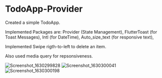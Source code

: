 # TodoApp-Provider
Created a simple TodoApp.

Implemented Packages are:
Provider (State Management),
FlutterToast (for Toast Messages),
Intl (for DateTime),
Auto_size_text (for responsive text),

Implemented Swipe rigth-to-left to delete an item.

Also used media query for repsonsiveness.

![Screenshot_1630299828](https://user-images.githubusercontent.com/78783623/131292370-d51151a9-caa4-4efb-a288-c5203ea1c13a.png)
![Screenshot_1630300041](https://user-images.githubusercontent.com/78783623/131292425-48edefe2-cf7e-4666-b00c-5e220198222b.png)
![Screenshot_1630300198](https://user-images.githubusercontent.com/78783623/131292428-254fee74-4c26-43ba-b9fc-5608bf3e6bf3.png)

